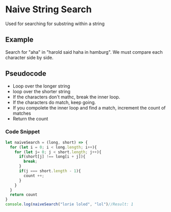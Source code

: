 # Naive String Search
Used for searching for substring within a string

## Example
Search for "aha" in "harold said haha in hamburg".
We must compare each character side by side. 

## Pseudocode
- Loop over the longer string
- loop over the shorter string
- If the characters don't mathc, break the inner loop.
- If the characters do match, keep going.
- If you compolete the inner loop and find a match, increment the count of matches
- Return the count

### Code Snippet
```js
let naiveSearch = (long, short) => {
  for (let i = 0; i < long.length; i++){
    for (let j= 0; j < short.length; j++){
      if(short[j] !== long[i + j]){
        break;
      }
      if(j === short.length - 1){
        count ++;
      }
    }
  }
  return count
}
console.log(naiveSearch("lorie loled", "lol")//Result: 1
```